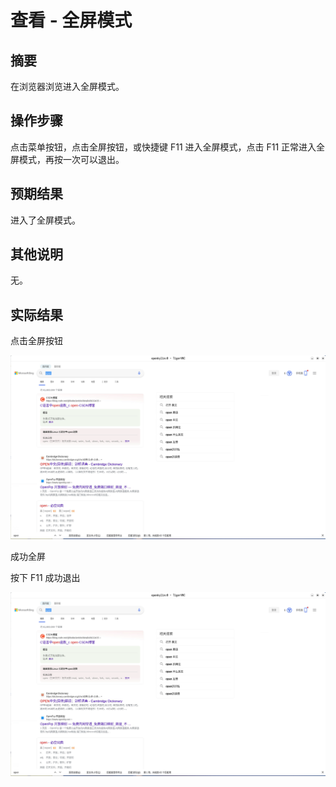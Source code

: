 # 查看 - 全屏模式

## 摘要

在浏览器浏览进入全屏模式。

## 操作步骤

点击菜单按钮，点击全屏按钮，或快捷键 F11 进入全屏模式，点击 F11 正常进入全屏模式，再按一次可以退出。

## 预期结果

进入了全屏模式。

## 其他说明

无。

## 实际结果

点击全屏按钮

![alt text](image-7.png)

成功全屏

按下 F11 成功退出

![alt text](image-7.png)
